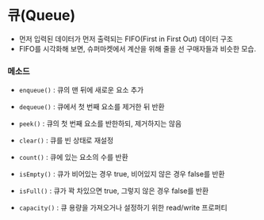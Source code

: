 # 큐(Queue)

* 먼저 입력된 데이터가 먼저 출력되는 FIFO(First in First Out) 데이터 구조
* FIFO를 시각화해 보면, 슈퍼마켓에서 계산을 위해 줄을 선 구매자들과 비슷한 모습.

### 메소드
* `enqueue()` : 큐의 맨 뒤에 새로운 요소 추가

* `dequeue()` : 큐에서 첫 번째 요소를 제거한 뒤 반환

* `peek()` : 큐의 첫 번째 요소를 반한하되, 제거하지는 않음

* `clear()` : 큐를 빈 상태로 재설정

* `count()` : 큐에 있는 요소의 수를 반환

* `isEmpty()` : 큐가 비어있는 경우 true, 비어있지 않은 경우 false를 반환

* `isFull()` : 큐가 꽉 차있으면 true, 그렇지 않은 경우 false를 반환

* `capacity()` : 큐 용량을 가져오거나 설정하기 위한 read/write 프로퍼티
